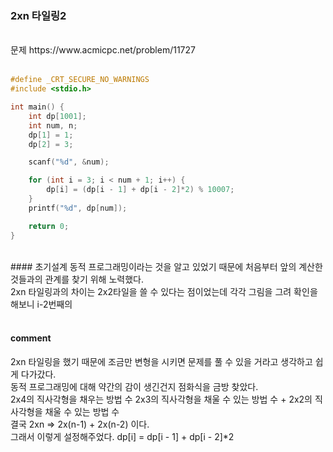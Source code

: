 ### 2xn 타일링2

<br>
문제 https://www.acmicpc.net/problem/11727
<br>
<br>

```C
#define _CRT_SECURE_NO_WARNINGS
#include <stdio.h> 

int main() {
    int dp[1001];
    int num, n;
    dp[1] = 1;
    dp[2] = 3;

    scanf("%d", &num);

    for (int i = 3; i < num + 1; i++) {
        dp[i] = (dp[i - 1] + dp[i - 2]*2) % 10007;
    }
    printf("%d", dp[num]);

    return 0;
}
```

<br>
#### 초기설계
동적 프로그래밍이라는 것을 알고 있었기 때문에 처음부터 앞의 계산한 것들과의 관계를 찾기 위해 노력했다.<br>
2xn 타일링과의 차이는 2x2타일을 쓸 수 있다는 점이었는데 각각 그림을 그려 확인을 해보니 i-2번째의<br>
<br>


#### comment<br>
2xn 타일링을 했기 때문에 조금만 변형을 시키면 문제를 풀 수 있을 거라고 생각하고 쉽게 다가갔다.<br>
동적 프로그래밍에 대해 약간의 감이 생긴건지 점화식을 금방 찾았다.<br> 
2x4의 직사각형을 채우는 방법 수 2x3의 직사각형을 채울 수 있는 방법 수 + 2x2의 직사각형을 채울 수 있는 방법 수<br> 
결국 2xn => 2x(n-1) + 2x(n-2) 이다.<br> 
그래서 이렇게 설정해주었다. dp[i] = dp[i - 1] + dp[i - 2]*2<br>
